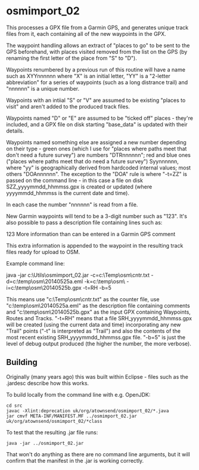 # osmimport_02

This processes a GPX file from a Garmin GPS, and generates unique track files from it, each containing all of
the new waypoints in the GPX.

The waypoint handling allows an extract of "places to go" to be sent to the GPS beforehand, with places visited
removed from the list on the GPS (by renaming the first letter of the place from "S" to "D").

Waypoints renumbered by a previous run of this routine will have a name such as XYYnnnnnn where "X" is an initial letter, "YY" is a "2-letter abbreviation" for a series of waypoints (such as a long distrance trail) and "nnnnnn" is a unique number.

Waypoints with an intiial "S" or "V" are assumed to be existing "places to visit" and aren't added to the produced track files.

Waypoints named "D" or "E" are assumed to be "ticked off" places - they're included, and a GPX file on disk starting "base_data" is updated with their details.

Waypoints named something else are assigned a new number depending on their type - green ones (which I use for "places where paths meet that don't need a future survey") are numbers "DTRnnnnnn"; red and blue ones ("places where paths meet that do need a future survey") Syynnnnnn, where "yy" is geographically derived from hardcoded internal values; most others "DOAnnnnnn".  The exception to the "DOA" rule is where "-t=ZZ" is passed on the command line - in this case a file on disk SZZ_yyyymmdd_hhmmss.gpx is created or updated (where yyyymmdd_hhmmss is the current date and time).

In each case the number "nnnnnn" is read from a file.

New Garmin waypoints will tend to be a 3-digit number such as "123".  It's also possible to pass a description file containing lines such as:

123 More information than can be entered in a Garmin GPS comment

This extra information is appended to the waypoint in the resulting track files ready for upload to OSM.

Example command line:

java -jar c:\Utils\osmimport_02.jar -c=c:\Temp\osm\cntr.txt -d=c:\temp\osm\20140525a.eml -k=c:\temp\osm\ -i=c:\temp\osm\20140525b.gpx -t=RH -b=5

This means use "c:\Temp\osm\cntr.txt" as the counter file, use "c:\temp\osm\20140525a.eml" as the description file containing comments and "c:\temp\osm\20140525b.gpx" as the input GPX containing Waypoints, Routes and Tracks.  "-t=RH" means that a file SRH_yyyymmdd_hhmmss.gpx will be created (using the current data and time) incorporating any new "Trail" points ("-t" is interpreted as "Trail") and also the contents of the most recent existing SRH_yyyymmdd_hhmmss.gpx file.  "-b=5" is just the level of debug output produced (the higher the number, the more verbose).


## Building

Originally (many years ago) this was built within Eclipse - files such as the .jardesc describe how this works.

To build locally from the command line with e.g. OpenJDK:

    cd src
    javac -Xlint:deprecation uk/org/atownsend/osmimport_02/*.java
    jar cmvf META-INF/MANIFEST.MF ../osmimport_02.jar  uk/org/atownsend/osmimport_02/*class

To test that the resulting .jar file runs:

    java -jar ../osmimport_02.jar

That won't do anything as there are no command line arguments, but it will confirm that the manifest in the .jar is working correctly.

